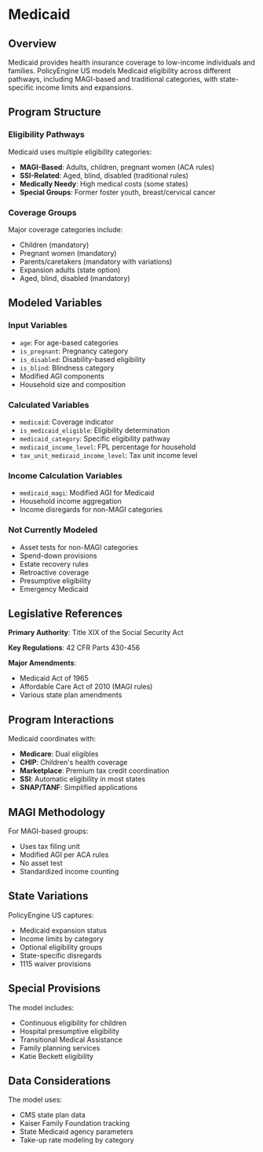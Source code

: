 # Medicaid

## Overview

Medicaid provides health insurance coverage to low-income individuals and families. PolicyEngine US models Medicaid eligibility across different pathways, including MAGI-based and traditional categories, with state-specific income limits and expansions.

## Program Structure

### Eligibility Pathways

Medicaid uses multiple eligibility categories:
- **MAGI-Based**: Adults, children, pregnant women (ACA rules)
- **SSI-Related**: Aged, blind, disabled (traditional rules)
- **Medically Needy**: High medical costs (some states)
- **Special Groups**: Former foster youth, breast/cervical cancer

### Coverage Groups

Major coverage categories include:
- Children (mandatory)
- Pregnant women (mandatory)
- Parents/caretakers (mandatory with variations)
- Expansion adults (state option)
- Aged, blind, disabled (mandatory)

## Modeled Variables

### Input Variables
- `age`: For age-based categories
- `is_pregnant`: Pregnancy category
- `is_disabled`: Disability-based eligibility
- `is_blind`: Blindness category
- Modified AGI components
- Household size and composition

### Calculated Variables
- `medicaid`: Coverage indicator
- `is_medicaid_eligible`: Eligibility determination
- `medicaid_category`: Specific eligibility pathway
- `medicaid_income_level`: FPL percentage for household
- `tax_unit_medicaid_income_level`: Tax unit income level

### Income Calculation Variables
- `medicaid_magi`: Modified AGI for Medicaid
- Household income aggregation
- Income disregards for non-MAGI categories

### Not Currently Modeled
- Asset tests for non-MAGI categories
- Spend-down provisions
- Estate recovery rules
- Retroactive coverage
- Presumptive eligibility
- Emergency Medicaid

## Legislative References

**Primary Authority**: Title XIX of the Social Security Act

**Key Regulations**: 42 CFR Parts 430-456

**Major Amendments**:
- Medicaid Act of 1965
- Affordable Care Act of 2010 (MAGI rules)
- Various state plan amendments

## Program Interactions

Medicaid coordinates with:
- **Medicare**: Dual eligibles
- **CHIP**: Children's health coverage
- **Marketplace**: Premium tax credit coordination
- **SSI**: Automatic eligibility in most states
- **SNAP/TANF**: Simplified applications

## MAGI Methodology

For MAGI-based groups:
- Uses tax filing unit
- Modified AGI per ACA rules
- No asset test
- Standardized income counting

## State Variations

PolicyEngine US captures:
- Medicaid expansion status
- Income limits by category
- Optional eligibility groups
- State-specific disregards
- 1115 waiver provisions

## Special Provisions

The model includes:
- Continuous eligibility for children
- Hospital presumptive eligibility
- Transitional Medical Assistance
- Family planning services
- Katie Beckett eligibility

## Data Considerations

The model uses:
- CMS state plan data
- Kaiser Family Foundation tracking
- State Medicaid agency parameters
- Take-up rate modeling by category